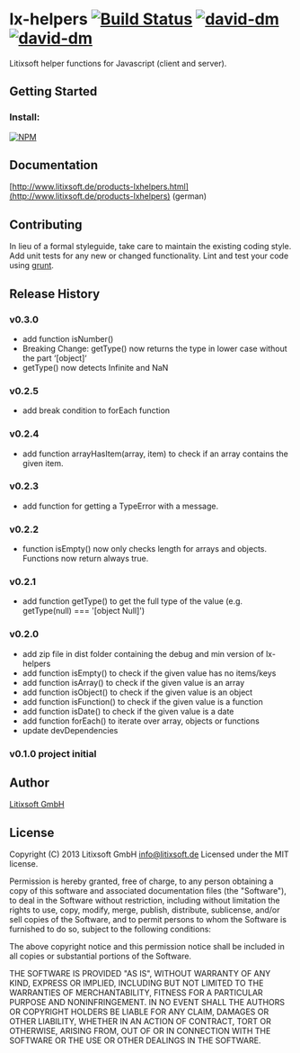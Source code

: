 # lx-helpers [![Build Status](https://travis-ci.org/litixsoft/lx-helpers.png?branch=master)](https://travis-ci.org/litixsoft/lx-helpers) [![david-dm](https://david-dm.org/litixsoft/lx-helpers.png)](https://david-dm.org/litixsoft/lx-helpers/) [![david-dm](https://david-dm.org/litixsoft/lx-helpers/dev-status.png)](https://david-dm.org/litixsoft/lx-helpers#info=devDependencies&view=table)

Litixsoft helper functions for Javascript (client and server).

## Getting Started

### Install:

[![NPM](https://nodei.co/npm/lx-helpers.png??downloads=true&stars=true)](https://nodei.co/npm/lx-helpers/)

## Documentation
[http://www.litixsoft.de/products-lxhelpers.html](http://www.litixsoft.de/products-lxhelpers) (german)

## Contributing
In lieu of a formal styleguide, take care to maintain the existing coding style. Add unit tests for any new or changed functionality. Lint and test your code using [grunt](http://gruntjs.com/).

## Release History
### v0.3.0
* add function isNumber()
* Breaking Change: getType() now returns the type in lower case without the part ‘[object]‘
* getType() now detects Infinite and NaN

### v0.2.5
* add break condition to forEach function

### v0.2.4
* add function arrayHasItem(array, item) to check if an array contains the given item.

### v0.2.3
* add function for getting a TypeError with a message.

### v0.2.2
* function isEmpty() now only checks length for arrays and objects. Functions now return always true.

### v0.2.1
* add function getType() to get the full type of the value (e.g. getType(null) === '[object Null]')

### v0.2.0
* add zip file in dist folder containing the debug and min version of lx-helpers
* add function isEmpty() to check if the given value has no items/keys
* add function isArray() to check if the given value is an array
* add function isObject() to check if the given value is an object
* add function isFunction() to check if the given value is a function
* add function isDate() to check if the given value is a date
* add function forEach() to iterate over array, objects or functions
* update devDependencies

### v0.1.0 project initial

## Author
[Litixsoft GmbH](http://www.litixsoft.de)

## License
Copyright (C) 2013 Litixsoft GmbH <info@litixsoft.de>
Licensed under the MIT license.

Permission is hereby granted, free of charge, to any person obtaining a copy
of this software and associated documentation files (the "Software"), to deal
in the Software without restriction, including without limitation the rights
to use, copy, modify, merge, publish, distribute, sublicense, and/or sell
copies of the Software, and to permit persons to whom the Software is
furnished to do so, subject to the following conditions:

The above copyright notice and this permission notice shall be included in
all copies or substantial portions of the Software.

THE SOFTWARE IS PROVIDED "AS IS", WITHOUT WARRANTY OF ANY KIND, EXPRESS OR
IMPLIED, INCLUDING BUT NOT LIMITED TO THE WARRANTIES OF MERCHANTABILITY,
FITNESS FOR A PARTICULAR PURPOSE AND NONINFRINGEMENT. IN NO EVENT SHALL THE
AUTHORS OR COPYRIGHT HOLDERS BE LIABLE FOR ANY CLAIM, DAMAGES OR OTHER
LIABILITY, WHETHER IN AN ACTION OF CONTRACT, TORT OR OTHERWISE, ARISING FROM,
OUT OF OR IN CONNECTION WITH THE SOFTWARE OR THE USE OR OTHER DEALINGS IN
THE SOFTWARE.
